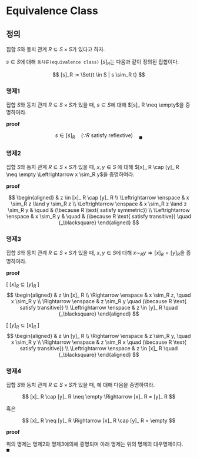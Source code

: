# Equivalence Class
## 정의
집합 $S$와 동치 관계 $R \subseteq S \times S$가 있다고 하자.

$s \in S$에 대해 `동치류(equivalence class)` $[ s ]_ R$는 다음과 같이 정의된 집합이다.

$$ [s]_R := \Set{t \in S | s \sim_R t} $$

### 명제1

집합 $S$와 동치 관계 $R \subseteq S \times S$가 있을 때, $s \in S$에 대해 $[s]_ R \neq \empty$을 증명하여라.

**proof**

$$ s \in [s]_ R \quad (\because R \text { satisfy reflextive}) \quad {_\blacksquare} $$

### 명제2

집합 $S$와 동치 관계 $R \subseteq S \times S$가 있을 때, $x, y \in S$ 에 대해 $[x]_ R \cap [y]_ R \neq \empty \Leftrightarrow x \sim_R y$을 증명하여라.

**proof**

$$ \begin{aligned} & z \in [x]_ R \cap [y]_ R \\ \Leftrightarrow \enspace & x \sim_R z \land y \sim_R z \\ \Leftrightarrow \enspace & x \sim_R z \land z \sim_R y & \quad & (\because R \text{ satisfy symmetric}) \\ \Leftrightarrow \enspace & x \sim_R y & \quad & (\because R \text{ satisfy transitive}) \quad {_\blacksquare} \end{aligned} $$

### 명제3

집합 $S$와 동치 관계 $R \subseteq S \times S$가 있을 때, $x, y \in S$에 대해 $x \sim_R y \Rightarrow [x]_ R = [y]_ R$을 증명하여라.

**proof**

[ $[x]_ R \subseteq [y]_ R$ ]  
$$ \begin{aligned} & z \in [x]_ R \\ \Rightarrow \enspace & x \sim_R z, \quad x \sim_R y \\ \Rightarrow \enspace & z \sim_R y \quad (\because R \text{ satisfy transitive}) \\ \Leftrightarrow \enspace & z \in [y]_ R \quad {_\blacksquare} \end{aligned} $$

[ $[y]_ R \subseteq [x]_ R$ ]  
$$ \begin{aligned} & z \in [y]_ R \\ \Rightarrow \enspace & z \sim_R y, \quad x \sim_R y \\ \Rightarrow \enspace & z \sim_R x \quad (\because R \text{ satisfy transitive}) \\ \Leftrightarrow \enspace & z \in [x]_ R \quad {_\blacksquare} \end{aligned} $$

### 명제4

집합 $S$와 동치 관계 $R \subseteq S \times S$가 있을 때, 에 대해 다음을 증명하여라.

$$ [x]_ R \cap [y]_ R \neq \empty \Rightarrow [x]_ R = [y]_ R $$

혹은

$$ [x]_ R \neq [y]_ R \Rightarrow [x]_ R \cap [y]_ R = \empty $$

**proof**

위의 명제는 명제2와 명제3에의해 증명되며 아래 명제는 위의 명제의 대우명제이다. $\quad {_\blacksquare}$